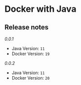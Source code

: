# Docker with Java

## Release notes

_0.0.1_

- Java Version: `11`
- Docker Version: `19`

_0.0.2_

- Java Version: `11`
- Docker Version: `20`
